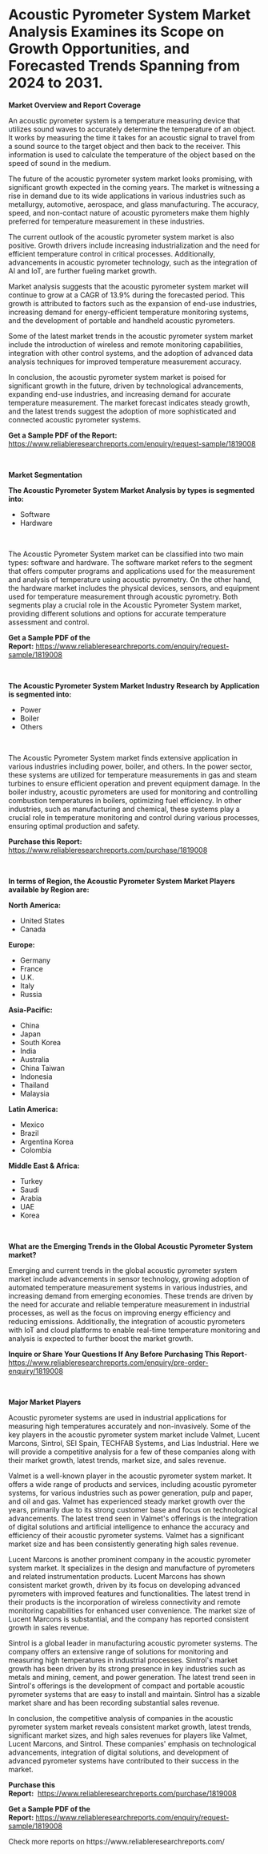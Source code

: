 <p><h1>Acoustic Pyrometer System Market Analysis Examines its Scope on Growth Opportunities, and Forecasted Trends Spanning from 2024 to 2031.</h1></p><p><strong>Market Overview and Report Coverage</strong></p>
<p><p>An acoustic pyrometer system is a temperature measuring device that utilizes sound waves to accurately determine the temperature of an object. It works by measuring the time it takes for an acoustic signal to travel from a sound source to the target object and then back to the receiver. This information is used to calculate the temperature of the object based on the speed of sound in the medium.</p><p>The future of the acoustic pyrometer system market looks promising, with significant growth expected in the coming years. The market is witnessing a rise in demand due to its wide applications in various industries such as metallurgy, automotive, aerospace, and glass manufacturing. The accuracy, speed, and non-contact nature of acoustic pyrometers make them highly preferred for temperature measurement in these industries.</p><p>The current outlook of the acoustic pyrometer system market is also positive. Growth drivers include increasing industrialization and the need for efficient temperature control in critical processes. Additionally, advancements in acoustic pyrometer technology, such as the integration of AI and IoT, are further fueling market growth.</p><p>Market analysis suggests that the acoustic pyrometer system market will continue to grow at a CAGR of 13.9% during the forecasted period. This growth is attributed to factors such as the expansion of end-use industries, increasing demand for energy-efficient temperature monitoring systems, and the development of portable and handheld acoustic pyrometers.</p><p>Some of the latest market trends in the acoustic pyrometer system market include the introduction of wireless and remote monitoring capabilities, integration with other control systems, and the adoption of advanced data analysis techniques for improved temperature measurement accuracy.</p><p>In conclusion, the acoustic pyrometer system market is poised for significant growth in the future, driven by technological advancements, expanding end-use industries, and increasing demand for accurate temperature measurement. The market forecast indicates steady growth, and the latest trends suggest the adoption of more sophisticated and connected acoustic pyrometer systems.</p></p>
<p><strong>Get a Sample PDF of the Report:</strong> <a href="https://www.reliableresearchreports.com/enquiry/request-sample/1819008">https://www.reliableresearchreports.com/enquiry/request-sample/1819008</a></p>
<p>&nbsp;</p>
<p><strong>Market Segmentation</strong></p>
<p><strong>The Acoustic Pyrometer System Market Analysis by types is segmented into:</strong></p>
<p><ul><li>Software</li><li>Hardware</li></ul></p>
<p>&nbsp;</p>
<p><p>The Acoustic Pyrometer System market can be classified into two main types: software and hardware. The software market refers to the segment that offers computer programs and applications used for the measurement and analysis of temperature using acoustic pyrometry. On the other hand, the hardware market includes the physical devices, sensors, and equipment used for temperature measurement through acoustic pyrometry. Both segments play a crucial role in the Acoustic Pyrometer System market, providing different solutions and options for accurate temperature assessment and control.</p></p>
<p><strong>Get a Sample PDF of the Report:</strong>&nbsp;<a href="https://www.reliableresearchreports.com/enquiry/request-sample/1819008">https://www.reliableresearchreports.com/enquiry/request-sample/1819008</a></p>
<p>&nbsp;</p>
<p><strong>The Acoustic Pyrometer System Market Industry Research by Application is segmented into:</strong></p>
<p><ul><li>Power</li><li>Boiler</li><li>Others</li></ul></p>
<p>&nbsp;</p>
<p><p>The Acoustic Pyrometer System market finds extensive application in various industries including power, boiler, and others. In the power sector, these systems are utilized for temperature measurements in gas and steam turbines to ensure efficient operation and prevent equipment damage. In the boiler industry, acoustic pyrometers are used for monitoring and controlling combustion temperatures in boilers, optimizing fuel efficiency. In other industries, such as manufacturing and chemical, these systems play a crucial role in temperature monitoring and control during various processes, ensuring optimal production and safety.</p></p>
<p><strong>Purchase this Report:</strong>&nbsp; <a href="https://www.reliableresearchreports.com/purchase/1819008">https://www.reliableresearchreports.com/purchase/1819008</a></p>
<p>&nbsp;</p>
<p><strong>In terms of Region, the Acoustic Pyrometer System Market Players available by Region are:</strong></p>
<p>
    <p> <strong> North America: </strong>
        <ul>
            <li>United States</li>
            <li>Canada</li>
        </ul>
        </p> 
    <p> <strong> Europe: </strong>
        <ul>
            <li>Germany</li>
            <li>France</li>
            <li>U.K.</li>
            <li>Italy</li>
            <li>Russia</li>
        </ul>
        </p> 
    <p> <strong> Asia-Pacific: </strong>
        <ul>
            <li>China</li>
            <li>Japan</li>
            <li>South Korea</li>
            <li>India</li>
            <li>Australia</li>
            <li>China Taiwan</li>
            <li>Indonesia</li>
            <li>Thailand</li>
            <li>Malaysia</li>
        </ul>
        </p> 
    <p> <strong> Latin America: </strong>
        <ul>
            <li>Mexico</li>
            <li>Brazil</li>
            <li>Argentina Korea</li>
            <li>Colombia</li>
        </ul>
        </p> 
    <p> <strong> Middle East & Africa: </strong>
        <ul>
            <li>Turkey</li>
            <li>Saudi</li>
            <li>Arabia</li>
            <li>UAE</li>
            <li>Korea</li>
        </ul>
    </p>
    </p>
<p>&nbsp;</p>
<p><strong>What are the Emerging Trends in the Global Acoustic Pyrometer System market?</strong></p>
<p><p>Emerging and current trends in the global acoustic pyrometer system market include advancements in sensor technology, growing adoption of automated temperature measurement systems in various industries, and increasing demand from emerging economies. These trends are driven by the need for accurate and reliable temperature measurement in industrial processes, as well as the focus on improving energy efficiency and reducing emissions. Additionally, the integration of acoustic pyrometers with IoT and cloud platforms to enable real-time temperature monitoring and analysis is expected to further boost the market growth.</p></p>
<p><strong>Inquire or Share Your Questions If Any Before Purchasing This Report</strong>- <a href="https://www.reliableresearchreports.com/enquiry/pre-order-enquiry/1819008">https://www.reliableresearchreports.com/enquiry/pre-order-enquiry/1819008</a></p>
<p>&nbsp;</p>
<p><strong>Major Market Players</strong></p>
<p><p>Acoustic pyrometer systems are used in industrial applications for measuring high temperatures accurately and non-invasively. Some of the key players in the acoustic pyrometer system market include Valmet, Lucent Marcons, Sintrol, SEI Spain, TECHFAB Systems, and Lias Industrial. Here we will provide a competitive analysis for a few of these companies along with their market growth, latest trends, market size, and sales revenue.</p><p>Valmet is a well-known player in the acoustic pyrometer system market. It offers a wide range of products and services, including acoustic pyrometer systems, for various industries such as power generation, pulp and paper, and oil and gas. Valmet has experienced steady market growth over the years, primarily due to its strong customer base and focus on technological advancements. The latest trend seen in Valmet's offerings is the integration of digital solutions and artificial intelligence to enhance the accuracy and efficiency of their acoustic pyrometer systems. Valmet has a significant market size and has been consistently generating high sales revenue.</p><p>Lucent Marcons is another prominent company in the acoustic pyrometer system market. It specializes in the design and manufacture of pyrometers and related instrumentation products. Lucent Marcons has shown consistent market growth, driven by its focus on developing advanced pyrometers with improved features and functionalities. The latest trend in their products is the incorporation of wireless connectivity and remote monitoring capabilities for enhanced user convenience. The market size of Lucent Marcons is substantial, and the company has reported consistent growth in sales revenue.</p><p>Sintrol is a global leader in manufacturing acoustic pyrometer systems. The company offers an extensive range of solutions for monitoring and measuring high temperatures in industrial processes. Sintrol's market growth has been driven by its strong presence in key industries such as metals and mining, cement, and power generation. The latest trend seen in Sintrol's offerings is the development of compact and portable acoustic pyrometer systems that are easy to install and maintain. Sintrol has a sizable market share and has been recording substantial sales revenue.</p><p>In conclusion, the competitive analysis of companies in the acoustic pyrometer system market reveals consistent market growth, latest trends, significant market sizes, and high sales revenues for players like Valmet, Lucent Marcons, and Sintrol. These companies' emphasis on technological advancements, integration of digital solutions, and development of advanced pyrometer systems have contributed to their success in the market.</p></p>
<p><strong>Purchase this Report:</strong>&nbsp;&nbsp;<a href="https://www.reliableresearchreports.com/purchase/1819008">https://www.reliableresearchreports.com/purchase/1819008</a></p>
<p></p>
<p><strong>Get a Sample PDF of the Report:</strong>&nbsp;<a href="https://www.reliableresearchreports.com/enquiry/request-sample/1819008">https://www.reliableresearchreports.com/enquiry/request-sample/1819008</a></p>
<p>Check more reports on https://www.reliableresearchreports.com/</p>